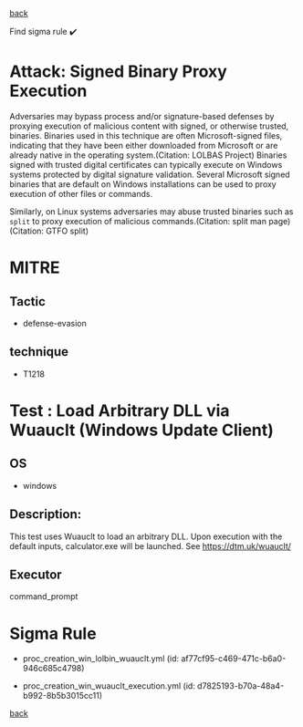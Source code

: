 
[back](../index.md)

Find sigma rule :heavy_check_mark: 

# Attack: Signed Binary Proxy Execution 

Adversaries may bypass process and/or signature-based defenses by proxying execution of malicious content with signed, or otherwise trusted, binaries. Binaries used in this technique are often Microsoft-signed files, indicating that they have been either downloaded from Microsoft or are already native in the operating system.(Citation: LOLBAS Project) Binaries signed with trusted digital certificates can typically execute on Windows systems protected by digital signature validation. Several Microsoft signed binaries that are default on Windows installations can be used to proxy execution of other files or commands.

Similarly, on Linux systems adversaries may abuse trusted binaries such as <code>split</code> to proxy execution of malicious commands.(Citation: split man page)(Citation: GTFO split)

# MITRE
## Tactic
  - defense-evasion


## technique
  - T1218


# Test : Load Arbitrary DLL via Wuauclt (Windows Update Client)
## OS
  - windows


## Description:
This test uses Wuauclt to load an arbitrary DLL. Upon execution with the default inputs, calculator.exe will be launched. 
See https://dtm.uk/wuauclt/


## Executor
command_prompt

# Sigma Rule
 - proc_creation_win_lolbin_wuauclt.yml (id: af77cf95-c469-471c-b6a0-946c685c4798)

 - proc_creation_win_wuauclt_execution.yml (id: d7825193-b70a-48a4-b992-8b5b3015cc11)



[back](../index.md)
